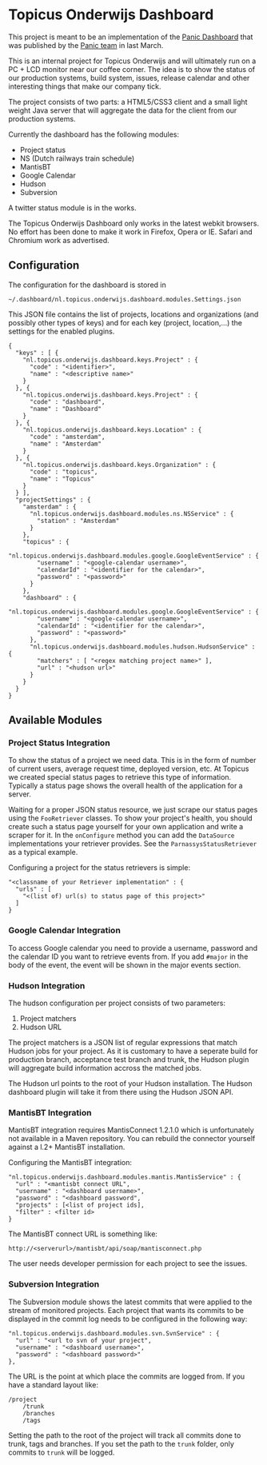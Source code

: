 Topicus Onderwijs Dashboard
===========================

This project is meant to be an implementation of the [Panic
Dashboard](http://www.panic.com/blog/2010/03/the-panic-status-board/) that was
published by the [Panic team](http://panic.com) in last March.

This is an internal project for Topicus Onderwijs and will ultimately run on a
PC + LCD monitor near our coffee corner. The idea is to show the status of our
production systems, build system, issues, release calendar and other
interesting things that make our company tick.

The project consists of two parts: a HTML5/CSS3 client and a small light
weight Java server that will aggregate the data for the client from our
production systems.

Currently the dashboard has the following modules:

 * Project status
 * NS (Dutch railways train schedule)
 * MantisBT
 * Google Calendar
 * Hudson
 * Subversion

A twitter status module is in the works.

The Topicus Onderwijs Dashboard only works in the latest webkit browsers. No
effort has been done to make it work in Firefox, Opera or IE. Safari and
Chromium work as advertised.

## Configuration ##

The configuration for the dashboard is stored in 

	~/.dashboard/nl.topicus.onderwijs.dashboard.modules.Settings.json

This JSON file contains the list of projects, locations and organizations (and
possibly other types of keys) and for each key (project, location,...) the
settings for the enabled plugins.

	{
	  "keys" : [ {
	    "nl.topicus.onderwijs.dashboard.keys.Project" : {
	      "code" : "<identifier>",
	      "name" : "<descriptive name>"
	    }
	  }, {
	    "nl.topicus.onderwijs.dashboard.keys.Project" : {
	      "code" : "dashboard",
	      "name" : "Dashboard"
	    }
	  }, {
	    "nl.topicus.onderwijs.dashboard.keys.Location" : {
	      "code" : "amsterdam",
	      "name" : "Amsterdam"
	    }
	  }, {
	    "nl.topicus.onderwijs.dashboard.keys.Organization" : {
	      "code" : "topicus",
	      "name" : "Topicus"
	    }
	  } ],
	  "projectSettings" : {
	    "amsterdam" : {
	      "nl.topicus.onderwijs.dashboard.modules.ns.NSService" : {
	        "station" : "Amsterdam"
	      }
	    },
	    "topicus" : {
	      "nl.topicus.onderwijs.dashboard.modules.google.GoogleEventService" : {
	        "username" : "<google-calendar username>",
	        "calendarId" : "<identifier for the calendar>",
	        "password" : "<password>"
	      }
	    },
	    "dashboard" : {
	      "nl.topicus.onderwijs.dashboard.modules.google.GoogleEventService" : {
	        "username" : "<google-calendar username>",
	        "calendarId" : "<identifier for the calendar>",
	        "password" : "<password>"
	      },
	      "nl.topicus.onderwijs.dashboard.modules.hudson.HudsonService" : {
	        "matchers" : [ "<regex matching project name>" ],
	        "url" : "<hudson url>"
	      }
	    }
	  }
	}

## Available Modules ##

### Project Status Integration ###

To show the status of a project we need data. This is in the form of number of
current users, average request time, deployed version, etc. At Topicus we
created special status pages to retrieve this type of information. Typically a
status page shows the overall health of the application for a server.

Waiting for a proper JSON status resource, we just scrape our status pages
using the `FooRetriever` classes. To show your project's health, you should
create such a status page yourself for your own application and write a
scraper for it. In the `onConfigure` method you can add the `DataSource`
implementations your retriever provides. See the `ParnassysStatusRetriever` as
a typical example.

Configuring a project for the status retrievers is simple:

	"<classname of your Retriever implementation" : {
	  "urls" : [
	    "<(list of) url(s) to status page of this project>"
	  ]
	}


### Google Calendar Integration ###

To access Google calendar you need to provide a username, password and the
calendar ID you want to retrieve events from. If you add `#major` in the body
of the event, the event will be shown in the major events section.

### Hudson Integration ###

The hudson configuration per project consists of two parameters:

 1. Project matchers
 2. Hudson URL

The project matchers is a JSON list of regular expressions that match Hudson
jobs for your project. As it is customary to have a seperate build for
production branch, acceptance test branch and trunk, the Hudson plugin will
aggregate build information accross the matched jobs.

The Hudson url points to the root of your Hudson installation. The Hudson
dashboard plugin will take it from there using the Hudson JSON API.

### MantisBT Integration ###

MantisBT integration requires MantisConnect 1.2.1.0 which is unfortunately not
available in a Maven repository. You can rebuild the connector yourself
against a l.2+ MantisBT installation.

Configuring the MantisBT integration:

	"nl.topicus.onderwijs.dashboard.modules.mantis.MantisService" : {
	  "url" : "<mantisbt connect URL",
	  "username" : "<dashboard username>",
	  "password" : "<dashboard password",
	  "projects" : [<list of project ids],
	  "filter" : <filter id>
	}

The MantisBT connect URL is something like:

    http://<serverurl>/mantisbt/api/soap/mantisconnect.php

The user needs developer permission for each project to see the issues.


### Subversion Integration ###

The Subversion module shows the latest commits that were applied to the stream
of monitored projects. Each project that wants its commits to be displayed in
the commit log needs to be configured in the following way:

	"nl.topicus.onderwijs.dashboard.modules.svn.SvnService" : {
	  "url" : "<url to svn of your project",
	  "username" : "<dashboard username>",
	  "password" : "<dashboard password>"
	},

The URL is the point at which place the commits are logged from. If you have a
standard layout like:

	/project
	    /trunk
	    /branches
	    /tags

Setting the path to the root of the project will track all commits done to
trunk, tags and branches. If you set the path to the `trunk` folder, only
commits to `trunk` will be logged.
